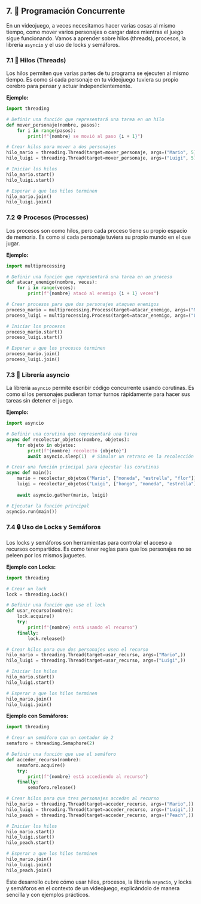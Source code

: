## 7. 🧵 Programación Concurrente

En un videojuego, a veces necesitamos hacer varias cosas al mismo tiempo, como mover varios personajes o cargar datos mientras el juego sigue funcionando. Vamos a aprender sobre hilos (threads), procesos, la librería `asyncio` y el uso de locks y semáforos.

### 7.1 🧶 Hilos (Threads)

Los hilos permiten que varias partes de tu programa se ejecuten al mismo tiempo. Es como si cada personaje en tu videojuego tuviera su propio cerebro para pensar y actuar independientemente.

**Ejemplo:**

```python
import threading

# Definir una función que representará una tarea en un hilo
def mover_personaje(nombre, pasos):
    for i in range(pasos):
        print(f"{nombre} se movió al paso {i + 1}")

# Crear hilos para mover a dos personajes
hilo_mario = threading.Thread(target=mover_personaje, args=("Mario", 5))
hilo_luigi = threading.Thread(target=mover_personaje, args=("Luigi", 5))

# Iniciar los hilos
hilo_mario.start()
hilo_luigi.start()

# Esperar a que los hilos terminen
hilo_mario.join()
hilo_luigi.join()
```

### 7.2 ⚙️ Procesos (Processes)

Los procesos son como hilos, pero cada proceso tiene su propio espacio de memoria. Es como si cada personaje tuviera su propio mundo en el que jugar.

**Ejemplo:**

```python
import multiprocessing

# Definir una función que representará una tarea en un proceso
def atacar_enemigo(nombre, veces):
    for i in range(veces):
        print(f"{nombre} atacó al enemigo {i + 1} veces")

# Crear procesos para que dos personajes ataquen enemigos
proceso_mario = multiprocessing.Process(target=atacar_enemigo, args=("Mario", 5))
proceso_luigi = multiprocessing.Process(target=atacar_enemigo, args=("Luigi", 5))

# Iniciar los procesos
proceso_mario.start()
proceso_luigi.start()

# Esperar a que los procesos terminen
proceso_mario.join()
proceso_luigi.join()
```

### 7.3 🔄 Librería asyncio

La librería `asyncio` permite escribir código concurrente usando corutinas. Es como si los personajes pudieran tomar turnos rápidamente para hacer sus tareas sin detener el juego.

**Ejemplo:**

```python
import asyncio

# Definir una corutina que representará una tarea
async def recolectar_objetos(nombre, objetos):
    for objeto in objetos:
        print(f"{nombre} recolectó {objeto}")
        await asyncio.sleep(1)  # Simular un retraso en la recolección

# Crear una función principal para ejecutar las corutinas
async def main():
    mario = recolectar_objetos("Mario", ["moneda", "estrella", "flor"])
    luigi = recolectar_objetos("Luigi", ["hongo", "moneda", "estrella"])
    
    await asyncio.gather(mario, luigi)

# Ejecutar la función principal
asyncio.run(main())
```

### 7.4 🔒 Uso de Locks y Semáforos

Los locks y semáforos son herramientas para controlar el acceso a recursos compartidos. Es como tener reglas para que los personajes no se peleen por los mismos juguetes.

**Ejemplo con Locks:**

```python
import threading

# Crear un lock
lock = threading.Lock()

# Definir una función que use el lock
def usar_recurso(nombre):
    lock.acquire()
    try:
        print(f"{nombre} está usando el recurso")
    finally:
        lock.release()

# Crear hilos para que dos personajes usen el recurso
hilo_mario = threading.Thread(target=usar_recurso, args=("Mario",))
hilo_luigi = threading.Thread(target=usar_recurso, args=("Luigi",))

# Iniciar los hilos
hilo_mario.start()
hilo_luigi.start()

# Esperar a que los hilos terminen
hilo_mario.join()
hilo_luigi.join()
```

**Ejemplo con Semáforos:**

```python
import threading

# Crear un semáforo con un contador de 2
semaforo = threading.Semaphore(2)

# Definir una función que use el semáforo
def acceder_recurso(nombre):
    semaforo.acquire()
    try:
        print(f"{nombre} está accediendo al recurso")
    finally:
        semaforo.release()

# Crear hilos para que tres personajes accedan al recurso
hilo_mario = threading.Thread(target=acceder_recurso, args=("Mario",))
hilo_luigi = threading.Thread(target=acceder_recurso, args=("Luigi",))
hilo_peach = threading.Thread(target=acceder_recurso, args=("Peach",))

# Iniciar los hilos
hilo_mario.start()
hilo_luigi.start()
hilo_peach.start()

# Esperar a que los hilos terminen
hilo_mario.join()
hilo_luigi.join()
hilo_peach.join()
```

Este desarrollo cubre cómo usar hilos, procesos, la librería `asyncio`, y locks y semáforos en el contexto de un videojuego, explicándolo de manera sencilla y con ejemplos prácticos.
